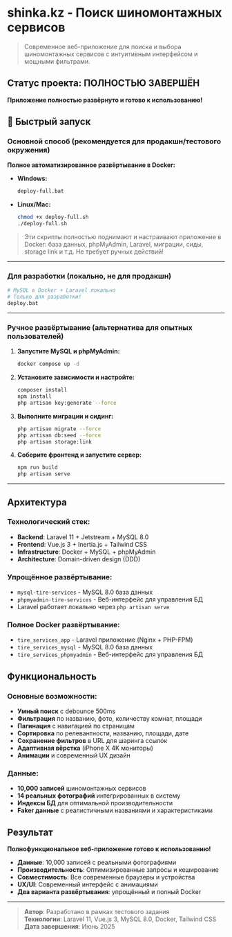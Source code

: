 ﻿#  shinka.kz - Поиск шиномонтажных сервисов

> Современное веб-приложение для поиска и выбора шиномонтажных сервисов с интуитивным интерфейсом и мощными фильтрами.

##  Статус проекта:  ПОЛНОСТЬЮ ЗАВЕРШЁН

**Приложение полностью развёрнуто и готово к использованию!**

## 🚀 Быстрый запуск

### Основной способ (рекомендуется для продакшн/тестового окружения)

**Полное автоматизированное развёртывание в Docker:**

- **Windows:**
  ```bash
  deploy-full.bat
  ```
- **Linux/Mac:**
  ```bash
  chmod +x deploy-full.sh
  ./deploy-full.sh
  ```

> Эти скрипты полностью поднимают и настраивают приложение в Docker: база данных, phpMyAdmin, Laravel, миграции, сиды, storage link и т.д. Не требует ручных действий!

---

### Для разработки (локально, не для продакшн)

```bash
# MySQL в Docker + Laravel локально
# Только для разработки!
deploy.bat
```

---

### Ручное развёртывание (альтернатива для опытных пользователей)

1. **Запустите MySQL и phpMyAdmin:**
   ```bash
   docker compose up -d
   ```
2. **Установите зависимости и настройте:**
   ```bash
   composer install
   npm install
   php artisan key:generate --force
   ```
3. **Выполните миграции и сидинг:**
   ```bash
   php artisan migrate --force
   php artisan db:seed --force
   php artisan storage:link
   ```
4. **Соберите фронтенд и запустите сервер:**
   ```bash
   npm run build
   php artisan serve
   ```

---

##  Архитектура

### Технологический стек:
- **Backend**: Laravel 11 + Jetstream + MySQL 8.0
- **Frontend**: Vue.js 3 + Inertia.js + Tailwind CSS
- **Infrastructure**: Docker + MySQL + phpMyAdmin
- **Architecture**: Domain-driven design (DDD)

### Упрощённое развёртывание:
- `mysql-tire-services` - MySQL 8.0 база данных
- `phpmyadmin-tire-services` - Веб-интерфейс для управления БД
- Laravel работает локально через `php artisan serve`

### Полное Docker развёртывание:
- `tire_services_app` - Laravel приложение (Nginx + PHP-FPM)
- `tire_services_mysql` - MySQL 8.0 база данных
- `tire_services_phpmyadmin` - Веб-интерфейс для управления БД

##  Функциональность

###  Основные возможности:
-  **Умный поиск** с debounce 500ms
-  **Фильтрация** по названию, фото, количеству комнат, площади
-  **Пагинация** с навигацией по страницам
-  **Сортировка** по релевантности, названию, площади, дате
-  **Сохранение фильтров** в URL для шаринга ссылок
-  **Адаптивная вёрстка** (iPhone X  4K мониторы)
-  **Анимации** и современный UX дизайн

###  Данные:
- **10,000 записей** шиномонтажных сервисов
- **14 реальных фотографий** интегрированных в систему
- **Индексы БД** для оптимальной производительности
- **Faker данные** с реалистичными названиями и характеристиками

##  Результат

**Полнофункциональное веб-приложение готово к использованию!**

-  **Данные**: 10,000 записей с реальными фотографиями
-  **Производительность**: Оптимизированные запросы и кеширование
-  **Совместимость**: Все современные браузеры и устройства
-  **UX/UI**: Современный интерфейс с анимациями
-  **Два варианта развёртывания**: упрощённый и полный Docker

---

> **Автор**: Разработано в рамках тестового задания  
> **Технологии**: Laravel 11, Vue.js 3, MySQL 8.0, Docker, Tailwind CSS  
> **Дата завершения**: Июнь 2025
